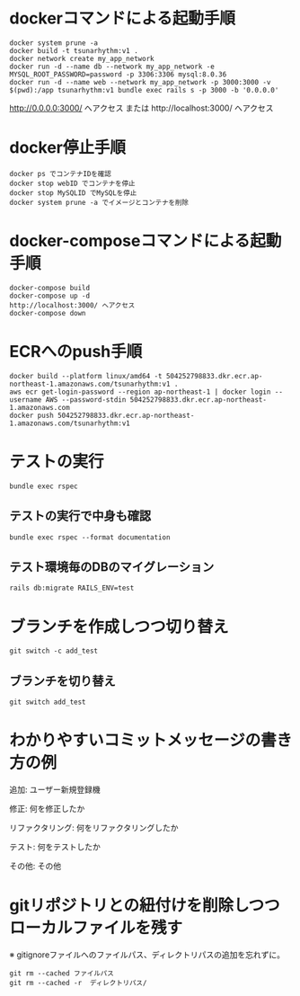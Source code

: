# dockerコマンドによる起動手順
```
docker system prune -a
docker build -t tsunarhythm:v1 .
docker network create my_app_network
docker run -d --name db --network my_app_network -e MYSQL_ROOT_PASSWORD=password -p 3306:3306 mysql:8.0.36
docker run -d --name web --network my_app_network -p 3000:3000 -v $(pwd):/app tsunarhythm:v1 bundle exec rails s -p 3000 -b '0.0.0.0'
```
http://0.0.0.0:3000/ へアクセス または http://localhost:3000/ へアクセス

# docker停止手順
```
docker ps でコンテナIDを確認
docker stop webID でコンテナを停止
docker stop MySQLID でMySQLを停止
docker system prune -a でイメージとコンテナを削除
```

# docker-composeコマンドによる起動手順
```
docker-compose build
docker-compose up -d
http://localhost:3000/ へアクセス
docker-compose down
```

# ECRへのpush手順
```
docker build --platform linux/amd64 -t 504252798833.dkr.ecr.ap-northeast-1.amazonaws.com/tsunarhythm:v1 . 
aws ecr get-login-password --region ap-northeast-1 | docker login --username AWS --password-stdin 504252798833.dkr.ecr.ap-northeast-1.amazonaws.com
docker push 504252798833.dkr.ecr.ap-northeast-1.amazonaws.com/tsunarhythm:v1
```

# テストの実行
```
bundle exec rspec
```
## テストの実行で中身も確認
```
bundle exec rspec --format documentation
```
## テスト環境毎のDBのマイグレーション
```
rails db:migrate RAILS_ENV=test
```
# ブランチを作成しつつ切り替え
```
git switch -c add_test
```
## ブランチを切り替え
```
git switch add_test
```
# わかりやすいコミットメッセージの書き方の例
追加: ユーザー新規登録機

修正: 何を修正したか

リファクタリング: 何をリファクタリングしたか

テスト: 何をテストしたか

その他: その他

# gitリポジトリとの紐付けを削除しつつローカルファイルを残す
※ gitignoreファイルへのファイルパス、ディレクトリパスの追加を忘れずに。
```
git rm --cached ファイルパス
git rm --cached -r  ディレクトリパス/
```